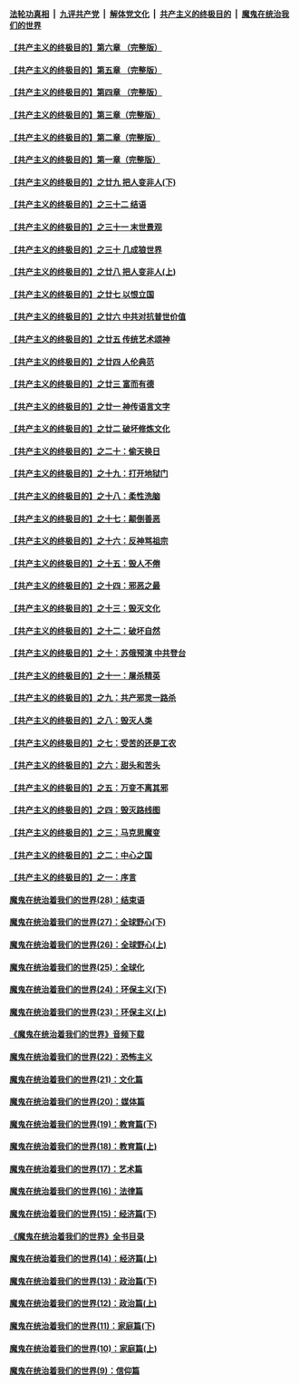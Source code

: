

####  [法轮功真相](../../../../basic/blob/master/README.md?t=04171530) &nbsp;|&nbsp; [九评共产党](../../../../9ping.md/blob/master/README.md?t=04171530) &nbsp;|&nbsp; [解体党文化](../../../../jtdwh.md/blob/master/README.md?t=04171530)  &nbsp;|&nbsp; [共产主义的终极目的](../../../../gczydzjmd.md/blob/master/README.md?t=04171530) &nbsp;|&nbsp; [魔鬼在统治我们的世界](../../../../mgztzwmdsj.md/blob/master/README.md?t=04171530) 

#### [【共产主义的终极目的】第六章 （完整版）](../pages/nsc422/n11428913.md?t=04171530) 

#### [【共产主义的终极目的】第五章 （完整版）](../pages/nsc422/n11428912.md?t=04171530) 

#### [【共产主义的终极目的】第四章 （完整版）](../pages/nsc422/n11428907.md?t=04171530) 

#### [【共产主义的终极目的】第三章（完整版）](../pages/nsc422/n11428848.md?t=04171530) 

#### [【共产主义的终极目的】第二章（完整版）](../pages/nsc422/n11428831.md?t=04171530) 

#### [【共产主义的终极目的】第一章（完整版）](../pages/nsc422/n11417651.md?t=04171530) 

#### [【共产主义的终极目的】之廿九 把人变非人(下)](../pages/nsc422/n11344140.md?t=04171530) 

#### [【共产主义的终极目的】之三十二 结语](../pages/nsc422/n11360535.md?t=04171530) 

#### [【共产主义的终极目的】之三十一 末世景观](../pages/nsc422/n11351129.md?t=04171530) 

#### [【共产主义的终极目的】之三十 几成狼世界](../pages/nsc422/n11348280.md?t=04171530) 

#### [【共产主义的终极目的】之廿八 把人变非人(上)](../pages/nsc422/n11340492.md?t=04171530) 

#### [【共产主义的终极目的】之廿七 以恨立国](../pages/nsc422/n11336944.md?t=04171530) 

#### [【共产主义的终极目的】之廿六 中共对抗普世价值](../pages/nsc422/n11324785.md?t=04171530) 

#### [【共产主义的终极目的】之廿五 传统艺术颂神](../pages/nsc422/n11296396.md?t=04171530) 

#### [【共产主义的终极目的】之廿四 人伦典范](../pages/nsc422/n11296397.md?t=04171530) 

#### [【共产主义的终极目的】之廿三 富而有德](../pages/nsc422/n11283598.md?t=04171530) 

#### [【共产主义的终极目的】之廿一 神传语言文字](../pages/nsc422/n11263265.md?t=04171530) 

#### [【共产主义的终极目的】之廿二 破坏修炼文化](../pages/nsc422/n11245728.md?t=04171530) 

#### [【共产主义的终极目的】之二十：偷天换日](../pages/nsc422/n11238846.md?t=04171530) 

#### [【共产主义的终极目的】之十九：打开地狱门](../pages/nsc422/n11206376.md?t=04171530) 

#### [【共产主义的终极目的】之十八：柔性洗脑](../pages/nsc422/n11199994.md?t=04171530) 

#### [【共产主义的终极目的】之十七：颠倒善恶](../pages/nsc422/n11179782.md?t=04171530) 

#### [【共产主义的终极目的】之十六：反神骂祖宗](../pages/nsc422/n11166798.md?t=04171530) 

#### [【共产主义的终极目的】之十五：毁人不倦](../pages/nsc422/n11166792.md?t=04171530) 

#### [【共产主义的终极目的】之十四：邪恶之最](../pages/nsc422/n11150249.md?t=04171530) 

#### [【共产主义的终极目的】之十三：毁灭文化](../pages/nsc422/n11135227.md?t=04171530) 

#### [【共产主义的终极目的】之十二：破坏自然](../pages/nsc422/n11135214.md?t=04171530) 

#### [【共产主义的终极目的】之十：苏俄预演 中共登台](../pages/nsc422/n11118424.md?t=04171530) 

#### [【共产主义的终极目的】之十一：屠杀精英](../pages/nsc422/n11118442.md?t=04171530) 

#### [【共产主义的终极目的】之九：共产邪灵一路杀](../pages/nsc422/n11114139.md?t=04171530) 

#### [【共产主义的终极目的】之八：毁灭人类](../pages/nsc422/n11108503.md?t=04171530) 

#### [【共产主义的终极目的】之七：受苦的还是工农](../pages/nsc422/n11101809.md?t=04171530) 

#### [【共产主义的终极目的】之六：甜头和苦头](../pages/nsc422/n11096971.md?t=04171530) 

#### [【共产主义的终极目的】之五：万变不离其邪](../pages/nsc422/n11091285.md?t=04171530) 

#### [【共产主义的终极目的】之四：毁灭路线图](../pages/nsc422/n11086284.md?t=04171530) 

#### [【共产主义的终极目的】之三：马克思魔变](../pages/nsc422/n11061941.md?t=04171530) 

#### [【共产主义的终极目的】之二：中心之国](../pages/nsc422/n11047728.md?t=04171530) 

#### [【共产主义的终极目的】之一：序言](../pages/nsc422/n11086077.md?t=04171530) 

#### [魔鬼在统治着我们的世界(28)：结束语](../pages/nsc422/n10936246.md?t=04171530) 

#### [魔鬼在统治着我们的世界(27)：全球野心(下)](../pages/nsc422/n10928319.md?t=04171530) 

#### [魔鬼在统治着我们的世界(26)：全球野心(上)](../pages/nsc422/n10900318.md?t=04171530) 

#### [魔鬼在统治着我们的世界(25)：全球化](../pages/nsc422/n10788205.md?t=04171530) 

#### [魔鬼在统治着我们的世界(24)：环保主义(下)](../pages/nsc422/n10695307.md?t=04171530) 

#### [魔鬼在统治着我们的世界(23)：环保主义(上)](../pages/nsc422/n10688613.md?t=04171530) 

#### [《魔鬼在统治着我们的世界》音频下载](../pages/nsc422/n10635553.md?t=04171530) 

#### [魔鬼在统治着我们的世界(22)：恐怖主义](../pages/nsc422/n10614727.md?t=04171530) 

#### [魔鬼在统治着我们的世界(21)：文化篇](../pages/nsc422/n10597706.md?t=04171530) 

#### [魔鬼在统治着我们的世界(20)：媒体篇](../pages/nsc422/n10586579.md?t=04171530) 

#### [魔鬼在统治着我们的世界(19)：教育篇(下)](../pages/nsc422/n10564808.md?t=04171530) 

#### [魔鬼在统治着我们的世界(18)：教育篇(上)](../pages/nsc422/n10526970.md?t=04171530) 

#### [魔鬼在统治着我们的世界(17)：艺术篇](../pages/nsc422/n10499093.md?t=04171530) 

#### [魔鬼在统治着我们的世界(16)：法律篇](../pages/nsc422/n10485969.md?t=04171530) 

#### [魔鬼在统治着我们的世界(15)：经济篇(下)](../pages/nsc422/n10469975.md?t=04171530) 

#### [《魔鬼在统治着我们的世界》全书目录](../pages/nsc422/n10464261.md?t=04171530) 

#### [魔鬼在统治着我们的世界(14)：经济篇(上)](../pages/nsc422/n10457370.md?t=04171530) 

#### [魔鬼在统治着我们的世界(13)：政治篇(下)](../pages/nsc422/n10448270.md?t=04171530) 

#### [魔鬼在统治着我们的世界(12)：政治篇(上)](../pages/nsc422/n10444576.md?t=04171530) 

#### [魔鬼在统治着我们的世界(11)：家庭篇(下)](../pages/nsc422/n10440961.md?t=04171530) 

#### [魔鬼在统治着我们的世界(10)：家庭篇(上)](../pages/nsc422/n10435448.md?t=04171530) 

#### [魔鬼在统治着我们的世界(9)：信仰篇](../pages/nsc422/n10432159.md?t=04171530) 

